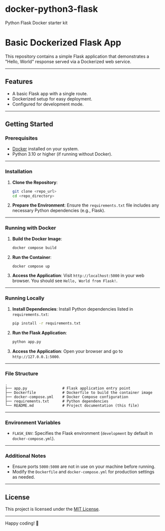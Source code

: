 # docker-python3-flask
Python Flask Docker starter kit

# Basic Dockerized Flask App

This repository contains a simple Flask application that demonstrates a "Hello, World" response served via a Dockerized web service.

---

## Features

- A basic Flask app with a single route.
- Dockerized setup for easy deployment.
- Configured for development mode.

---

## Getting Started

### Prerequisites

- [Docker](https://www.docker.com/) installed on your system.
- Python 3.10 or higher (if running without Docker).

---

### Installation

1. **Clone the Repository**:
   ```bash
   git clone <repo_url>
   cd <repo_directory>
   ```

2. **Prepare the Environment**:
   Ensure the `requirements.txt` file includes any necessary Python dependencies (e.g., Flask).

---

### Running with Docker

1. **Build the Docker Image**:
   ```bash
   docker compose build
   ```

2. **Run the Container**:
   ```bash
   docker compose up
   ```

3. **Access the Application**:
   Visit `http://localhost:5000` in your web browser. You should see `Hello, World from Flask!`.

---

### Running Locally

1. **Install Dependencies**:
   Install Python dependencies listed in `requirements.txt`:
   ```bash
   pip install -r requirements.txt
   ```

2. **Run the Flask Application**:
   ```bash
   python app.py
   ```

3. **Access the Application**:
   Open your browser and go to `http://127.0.0.1:5000`.

---

### File Structure

```
.
├── app.py                # Flask application entry point
├── Dockerfile            # Dockerfile to build the container image
├── docker-compose.yml    # Docker Compose configuration
├── requirements.txt      # Python dependencies
└── README.md             # Project documentation (this file)
```

---

### Environment Variables

- `FLASK_ENV`: Specifies the Flask environment (`development` by default in `docker-compose.yml`).

---

### Additional Notes

- Ensure ports `5000:5000` are not in use on your machine before running.
- Modify the `Dockerfile` and `docker-compose.yml` for production settings as needed.

---

## License

This project is licensed under the [MIT License](LICENSE).

---

Happy coding! 🚀

